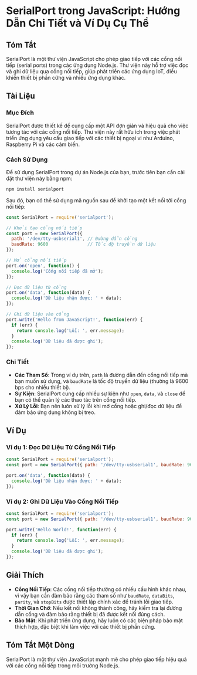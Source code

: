 <!--
Meta Description: # SerialPort trong JavaScript: Hướng Dẫn Chi Tiết và Ví Dụ Cụ Thể ## Tóm Tắt SerialPort là một thư viện JavaScript cho phép giao tiếp với các cổng nối...
Meta Keywords: cổng, tiếp, nối, serialport, các
-->

# SerialPort trong JavaScript: Hướng Dẫn Chi Tiết và Ví Dụ Cụ Thể

## Tóm Tắt
SerialPort là một thư viện JavaScript cho phép giao tiếp với các cổng nối tiếp (serial ports) trong các ứng dụng Node.js. Thư viện này hỗ trợ việc đọc và ghi dữ liệu qua cổng nối tiếp, giúp phát triển các ứng dụng IoT, điều khiển thiết bị phần cứng và nhiều ứng dụng khác.

## Tài Liệu
### Mục Đích
SerialPort được thiết kế để cung cấp một API đơn giản và hiệu quả cho việc tương tác với các cổng nối tiếp. Thư viện này rất hữu ích trong việc phát triển ứng dụng yêu cầu giao tiếp với các thiết bị ngoại vi như Arduino, Raspberry Pi và các cảm biến.

### Cách Sử Dụng
Để sử dụng SerialPort trong dự án Node.js của bạn, trước tiên bạn cần cài đặt thư viện này bằng npm:

```bash
npm install serialport
```

Sau đó, bạn có thể sử dụng mã nguồn sau để khởi tạo một kết nối tới cổng nối tiếp:

```javascript
const SerialPort = require('serialport');

// Khởi tạo cổng nối tiếp
const port = new SerialPort({
  path: '/dev/tty-usbserial1', // Đường dẫn cổng
  baudRate: 9600               // Tốc độ truyền dữ liệu
});

// Mở cổng nối tiếp
port.on('open', function() {
  console.log('Cổng nối tiếp đã mở');
});

// Đọc dữ liệu từ cổng
port.on('data', function(data) {
  console.log('Dữ liệu nhận được: ' + data);
});

// Ghi dữ liệu vào cổng
port.write('Hello from JavaScript!', function(err) {
  if (err) {
    return console.log('Lỗi: ', err.message);
  }
  console.log('Dữ liệu đã được ghi');
});
```

### Chi Tiết
- **Các Tham Số**: Trong ví dụ trên, `path` là đường dẫn đến cổng nối tiếp mà bạn muốn sử dụng, và `baudRate` là tốc độ truyền dữ liệu (thường là 9600 bps cho nhiều thiết bị).
- **Sự Kiện**: SerialPort cung cấp nhiều sự kiện như `open`, `data`, và `close` để bạn có thể quản lý các thao tác trên cổng nối tiếp.
- **Xử Lý Lỗi**: Bạn nên luôn xử lý lỗi khi mở cổng hoặc ghi/đọc dữ liệu để đảm bảo ứng dụng không bị treo.

## Ví Dụ
### Ví dụ 1: Đọc Dữ Liệu Từ Cổng Nối Tiếp
```javascript
const SerialPort = require('serialport');
const port = new SerialPort({ path: '/dev/tty-usbserial1', baudRate: 9600 });

port.on('data', function(data) {
  console.log('Dữ liệu nhận được: ' + data);
});
```

### Ví dụ 2: Ghi Dữ Liệu Vào Cổng Nối Tiếp
```javascript
const SerialPort = require('serialport');
const port = new SerialPort({ path: '/dev/tty-usbserial1', baudRate: 9600 });

port.write('Hello World!', function(err) {
  if (err) {
    return console.log('Lỗi: ', err.message);
  }
  console.log('Dữ liệu đã được ghi');
});
```

## Giải Thích
- **Cổng Nối Tiếp**: Các cổng nối tiếp thường có nhiều cấu hình khác nhau, vì vậy bạn cần đảm bảo rằng các tham số như `baudRate`, `dataBits`, `parity`, và `stopBits` được thiết lập chính xác để tránh lỗi giao tiếp.
- **Thời Gian Chờ**: Nếu kết nối không thành công, hãy kiểm tra lại đường dẫn cổng và đảm bảo rằng thiết bị đã được kết nối đúng cách.
- **Bảo Mật**: Khi phát triển ứng dụng, hãy luôn có các biện pháp bảo mật thích hợp, đặc biệt khi làm việc với các thiết bị phần cứng.

## Tóm Tắt Một Dòng
SerialPort là một thư viện JavaScript mạnh mẽ cho phép giao tiếp hiệu quả với các cổng nối tiếp trong môi trường Node.js.